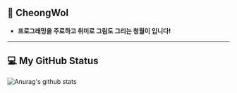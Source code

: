 ## 🦊 CheongWol
- **프로그래밍을 주로하고 취미로 그림도 그리는 청월이 입니다!**

---

## 💻 My GitHub Status
![Anurag's github stats](https://github-readme-stats.vercel.app/api?username=cheongwoli&show_icons=true)


